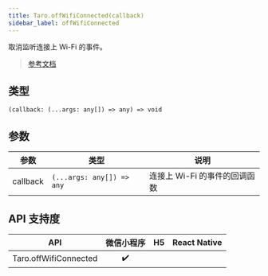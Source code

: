```yaml
---
title: Taro.offWifiConnected(callback)
sidebar_label: offWifiConnected
---
```


取消监听连接上 Wi-Fi 的事件。

> [参考文档](https://developers.weixin.qq.com/miniprogram/dev/api/device/wifi/wx.offWifiConnected.html)

## 类型

```tsx
(callback: (...args: any[]) => any) => void
```

## 参数

<table>
  <thead>
    <tr>
      <th>参数</th>
      <th>类型</th>
      <th>说明</th>
    </tr>
  </thead>
  <tbody>
    <tr>
      <td>callback</td>
      <td><code>(...args: any[]) =&gt; any</code></td>
      <td>连接上 Wi-Fi 的事件的回调函数</td>
    </tr>
  </tbody>
</table>

## API 支持度

|          API          | 微信小程序 | H5 | React Native |
|:---------------------:|:-----:|:--:|:------------:|
| Taro.offWifiConnected |  ✔️   |    |              |
